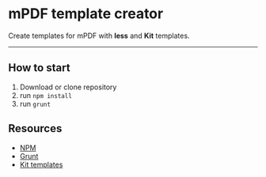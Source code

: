 # mPDF template creator

Create templates for mPDF with **less** and **Kit** templates.

---

## How to start

1.  Download or clone repository
2.  run ```npm install```
4.  run ```grunt```

## Resources

-   [NPM](https://www.npmjs.com/)
-   [Grunt](http://gruntjs.com)
-   [Kit templates](https://incident57.com/codekit/help.html#kit)
